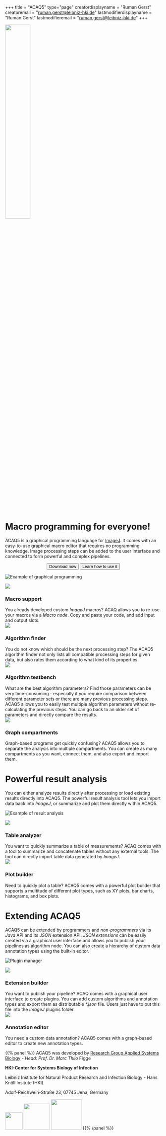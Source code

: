 +++
title = "ACAQ5"
type="page"
creatordisplayname = "Ruman Gerst"
creatoremail = "ruman.gerst@leibniz-hki.de"
lastmodifierdisplayname = "Ruman Gerst"
lastmodifieremail = "ruman.gerst@leibniz-hki.de"
+++


<img src="/img/logo-content.svg" style="width: 40%;"/>

# Macro programming for everyone!

ACAQ5 is a graphical programming language for [ImageJ](https://fiji.sc/).
It comes with an easy-to-use graphical macro editor that requires no programming
knowledge. Image processing steps can be added to the user interface and connected
to form powerful and complex pipelines.

<center>
<button class="btn btn-success btn-large" type="button" onclick="location.href='/download'"> Download now  <i class="fa fa-windows"></i><i class="fa fa-linux"></i><i class="fa fa-apple"></i> </button>
<button class="btn btn-info btn-large" type="button" onclick="location.href='/tutorials'"> Learn how to use it <i class="fa fa-graduation-cap"></i> </button>
</center>

![Example of graphical programming](/img/features/graph_editor.png)

<div class="features-container">
  <div>
    <img src="/img/features/macro_support.png"/>
    <div>
      <h3>Macro support</h3>
      You already developed custom <i>ImageJ</i> macros?
      ACAQ allows you to re-use your macros via a <i>Macro node</i>. Copy and paste
      your code, and add input and output slots.
    </div>
  </div>
  <div>
    <img src="/img/features/macro_support.png"/>
    <div>
      <h3>Algorithm finder</h3>
      You do not know which should be the next processing step?
      The ACAQ5 algorithm finder not only lists all compatible processing steps
      for given data, but also rates them according to what kind of its properties.
    </div>
  </div>
  <div>
    <img src="/img/features/testbench.png"/>
    <div>
      <h3>Algorithm testbench</h3>
      What are the best algorithm parameters?
      Find those parameters can be very time-consuming - especially if you require comparison between different parameter sets or
      there are many previous processing steps.
      <br/>
      ACAQ5 allows you to easily test multiple algorithm parameters without re-calculating the previous steps. You can go back to an older set of parameters and directly compare the results.
    </div>
  </div>
  <div>
    <img src="/img/features/graph_compartments.png"/>
    <div>
      <h3>Graph compartments</h3>
      Graph-based programs get quickly confusing?
      ACAQ5 allows you to separate the analysis into multiple compartments. You can create
      as many compartments as you want, connect them, and also export and import them.
    </div>
  </div>
</div>

# Powerful result analysis

You can either analyze results directly after processing or load existing results
directly into ACAQ5. The powerful result analysis tool lets you import data back
into *ImageJ*, or summarize and plot them directly within ACAQ5.

![Example of result analysis](/img/features/result_analysis.png)

<div class="features-container">
  <div>
    <img src="/img/features/table_analyzer.png"/>
    <div>
      <h3>Table analyzer</h3>
      You want to quickly summarize a table of measurements?
      ACAQ comes with a tool to summarize and concatenate tables without
      any external tools. The tool can directly import table data generated
      by <i>ImageJ</i>.
    </div>
  </div>
  <div>
    <img src="/img/features/plot_builder.png"/>
    <div>
      <h3>Plot builder</h3>
      Need to quickly plot a table?
      ACAQ5 comes with a powerful plot builder that supports a multitude of different plot types,
      such as XY plots, bar charts, histograms, and box plots.
    </div>
  </div>
</div>

# Extending ACAQ5

ACAQ5 can be extended by programmers and *non-programmers* via its *Java* API and
its *JSON* extension API. *JSON extensions* can be easily created via a graphical user
interface and allows you to publish your pipelines as algorithm node.
You can also create a hierarchy of custom data annotation types using the built-in editor.

![Plugin manager](/img/features/plugin_manager.png)

<div class="features-container">
  <div>
    <img src="/img/features/extension-editor.png"/>
    <div>
      <h3>Extension builder</h3>
      You want to publish your pipeline?
      ACAQ comes with a graphical user interface to create plugins.
      You can add custom algorithms and annotation types and export them as distributable <i>*.json</i> file.
      Users just have to put this file into the <i>ImageJ</i> plugins folder.
    </div>
  </div>
  <div>
    <img src="/img/features/annotation-editor.png"/>
    <div>
      <h3>Annotation editor</h3>
      You need a custom data annotation?
      ACAQ5 comes with a graph-based editor to create new annotation types.
    </div>
  </div>
</div>


{{% panel %}}
ACAQ5 was developed
by [Research Group Applied Systems Biology](https://www.leibniz-hki.de/en/applied-systems-biology.html) *- Head: Prof. Dr. Marc Thilo* Figge

**HKI-Center for Systems Biology of Infection**

Leibniz Institute for Natural Product Research and Infection Biology - Hans Knöll Insitute (HKI)

Adolf-Reichwein-Straße 23, 07745 Jena, Germany

<a href="https://www.leibniz-hki.de/en/" target="_blank"><img src="/img/credits/hki.jpg" style="height: 4em; display: inline;"/></a>
<a href="https://www.ilrs.de/" target="_blank"><img src="/img/credits/ilrs.svg" style="height: 6em; display: inline;"/></a>
<a href="https://www.uni-jena.de/en/" target="_blank"><img src="/img/credits/uni-jena.png" style="height: 7em; display: inline;"/></a>
{{% /panel %}}
